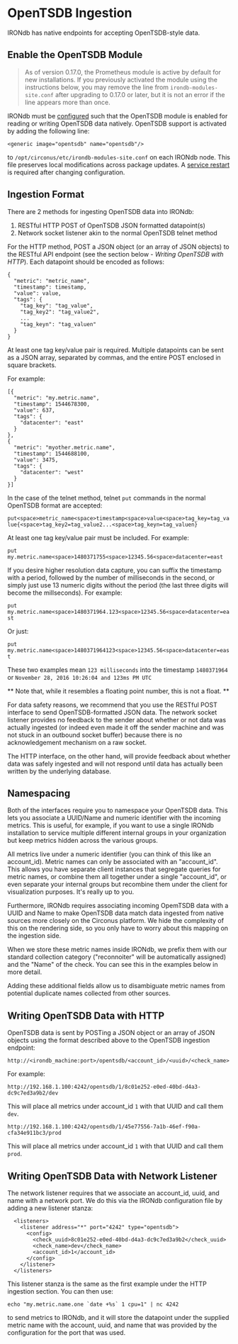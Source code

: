 # OpenTSDB Ingestion

IRONdb has native endpoints for accepting OpenTSDB-style data.

## Enable the OpenTSDB Module

> As of version 0.17.0, the Prometheus module is active by default for new
> installations. If you previously activated the module using the instructions
> below, you may remove the line from `irondb-modules-site.conf` after
> upgrading to 0.17.0 or later, but it is not an error if the line appears more
> than once.

IRONdb must be [configured](configuration.html) such that the OpenTSDB module is
enabled for reading or writing OpenTSDB data natively. OpenTSDB support is
activated by adding the following line:
```
<generic image="opentsdb" name="opentsdb"/>
```
to `/opt/circonus/etc/irondb-modules-site.conf` on each IRONdb node. This file
preserves local modifications across package updates. A [service
restart](operations.md#service-management) is required after changing
configuration.

## Ingestion Format

There are 2 methods for ingesting OpenTSDB data into IRONdb:

1. RESTful HTTP POST of OpenTSDB JSON formatted datapoint(s)
2. Network socket listener akin to the normal OpenTSDB telnet method

For the HTTP method, POST a JSON object (or an array of JSON objects) to
the RESTful API endpoint (see the section below - *Writing OpenTSDB with HTTP*).
Each datapoint should be encoded as follows:

```
{
  "metric": "metric_name",
  "timestamp": timestamp,
  "value": value,
  "tags": {
    "tag_key": "tag_value",
    "tag_key2": "tag_value2",
    ...
    "tag_keyn": "tag_valuen"
  }
}
```

At least one tag key/value pair is required. Multiple datapoints can be sent
as a JSON array, separated by commas, and the entire POST enclosed in square
brackets.

For example:

```
[{
  "metric": "my.metric.name",
  "timestamp": 1544678300,
  "value": 637,
  "tags": {
    "datacenter": "east"
  }
},
{
  "metric": "myother.metric.name",
  "timestamp": 1544688100,
  "value": 3475,
  "tags": {
    "datacenter": "west"
  }
}]
```

In the case of the telnet method, telnet `put` commands in the normal OpenTSDB
format are accepted:

`put<space>metric_name<space>timestamp<space>value<space>tag_key=tag_value{<space>tag_key2=tag_value2...<space>tag_keyn=tag_valuen}`

At least one tag key/value pair must be included.  For example:

`put my.metric.name<space>1480371755<space>12345.56<space>datacenter=east`

If you desire higher resolution data capture, you can suffix the timestamp with a
period, followed by the number of milliseconds in the second, or simply just
use 13 numeric digits without the period (the last three digits will become the
millseconds). For example:

`put my.metric.name<space>1480371964.123<space>12345.56<space>datacenter=east`

Or just:

`put my.metric.name<space>1480371964123<space>12345.56<space>datacenter=east`

These two examples mean `123 milliseconds` into the timestamp `1480371964` or
`November 28, 2016 10:26:04 and 123ms PM UTC`

** Note that, while it resembles a floating point number, this is not a float. **

For data safety reasons, we recommend that you use the RESTful POST interface to
send OpenTSDB-formatted JSON data. The network socket listener provides no
feedback to the sender about whether or not data was actually ingested (or indeed
even made it off the sender machine and was not stuck in an outbound socket
buffer) because there is no acknowledgement mechanism on a raw socket.

The HTTP interface, on the other hand, will provide feedback about whether data
was safely ingested and will not respond until data has actually been written by
the underlying database.

## Namespacing

Both of the interfaces require you to namespace your OpenTSDB data. This lets
you associate a UUID/Name and numeric identifier with the incoming metrics. This
is useful, for example, if you want to use a single IRONdb installation to
service multiple different internal groups in your organization but keep metrics
hidden across the various groups.

All metrics live under a numeric identifier (you can think of this like an
account_id). Metric names can only be associated with an "account_id". This
allows you have separate client instances that segregate queries for metric
names, or combine them all together under a single "account_id", or even
separate your internal groups but recombine them under the client for
visualization purposes. It's really up to you.

Furthermore, IRONdb requires associating incoming OpemTSDB data with a UUID and
Name to make OpenTSDB data match data ingested from native sources more closely
on the Circonus platform. We hide the complexity of this on the rendering side,
so you only have to worry about this mapping on the ingestion side.

When we store these metric names inside IRONdb, we prefix them with our standard
collection category ("reconnoiter" will be automatically assigned) and the
"Name" of the check. You can see this in the examples below in more detail.

Adding these additional fields allow us to disambiguate metric names from
potential duplicate names collected from other sources.

## Writing OpenTSDB Data with HTTP

OpenTSDB data is sent by POSTing a JSON object or an array of JSON objects
using the format described above to the OpenTSDB ingestion endpoint:

`http://<irondb_machine:port>/opentsdb/<account_id>/<uuid>/<check_name>`

For example:

`http://192.168.1.100:4242/opentsdb/1/8c01e252-e0ed-40bd-d4a3-dc9c7ed3a9b2/dev`

This will place all metrics under account_id `1` with that UUID and call them `dev`.

`http://192.168.1.100:4242/opentsdb/1/45e77556-7a1b-46ef-f90a-cfa34e911bc3/prod`

This will place all metrics under account_id `1` with that UUID and call them `prod`.

## Writing OpenTSDB Data with Network Listener

The network listener requires that we associate an account_id, uuid, and name
with a network port. We do this via the IRONdb configuration file by adding a
new listener stanza:

```
  <listeners>
    <listener address="*" port="4242" type="opentsdb">
      <config>
        <check_uuid>8c01e252-e0ed-40bd-d4a3-dc9c7ed3a9b2</check_uuid>
        <check_name>dev</check_name>
        <account_id>1</account_id>
      </config>
    </listener>
  </listeners>
```

This listener stanza is the same as the first example under the HTTP ingestion
section. You can then use:

```
echo "my.metric.name.one `date +%s` 1 cpu=1" | nc 4242
```

to send metrics to IRONdb, and it will store the datapoint under the supplied
metric name with the account, uuid, and name that was provided by the
configuration for the port that was used.
